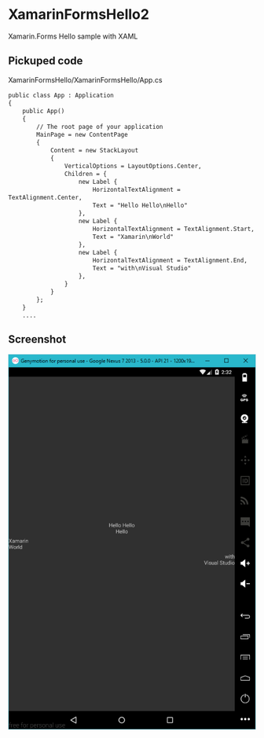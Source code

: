 # XamarinFormsHello2
Xamarin.Forms Hello sample with XAML

## Pickuped code
XamarinFormsHello/XamarinFormsHello/App.cs
```
public class App : Application
{
    public App()
    {
        // The root page of your application
        MainPage = new ContentPage
        {
            Content = new StackLayout
            {
                VerticalOptions = LayoutOptions.Center,
                Children = {
                    new Label {
                        HorizontalTextAlignment = TextAlignment.Center,
                        Text = "Hello Hello\nHello"
                    },
                    new Label {
                        HorizontalTextAlignment = TextAlignment.Start,
                        Text = "Xamarin\nWorld"
                    },
                    new Label {
                        HorizontalTextAlignment = TextAlignment.End,
                        Text = "with\nVisual Studio"
                    },
                }
            }
        };
    }
    ....
```

## Screenshot
![screenshot](https://github.com/xamarin-samples/XamarinFormsHello/raw/master/screenshots/screenshot.png)
